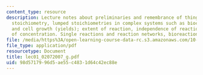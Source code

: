 ```yaml
---
content_type: resource
description: Lecture notes about preliminaries and remembrance of things past. Reaction
  stoichiometry, lumped stoichiometries in complex systems such as bioconversions
  and cell growth (yields); extent of reaction, independence of reactions, measures
  of concentration. Single reactions and reaction networks, bioreaction pathways.
file: /media/https%3A/open-learning-course-data-rc.s3.amazonaws.com/10-37-chemical-and-biological-reaction-engineering-spring-2007/98d5717996d5ae55c4831d64c42ec88e_lec01_02072007_g.pdf
file_type: application/pdf
resourcetype: Document
title: lec01_02072007_g.pdf
uid: 98d57179-96d5-ae55-c483-1d64c42ec88e
---
```

